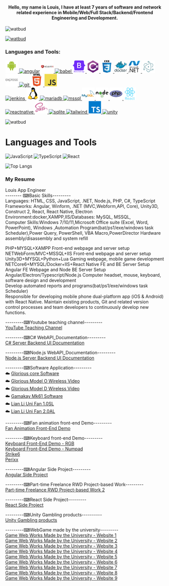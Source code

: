 
<h4 align="center">Hello, my name is Louis,  
I have at least 7 years of software and network related experience in  
Mobile/Web/Full Stack/Backend/Frontend Engineering and Development.  </h4>
<p align="left"> 
<img src="https://komarev.com/ghpvc/?username=watbud&label=Profile%20views&color=0e75b6&style=flat" alt="watbud" /> </p>
<p align="left"> <a href="https://github.com/ryo-ma/github-profile-trophy">
<img src="https://github-profile-trophy.vercel.app/?username=watbud&row=2&column=3" alt="watbud" /></a> 
</p>
<p align="left">
</p>


<h3 align="left">Languages and Tools:</h3>
<p align="left"> <a href="https://developer.android.com" target="_blank" rel="noreferrer"> 
<img src="https://raw.githubusercontent.com/devicons/devicon/master/icons/android/android-original-wordmark.svg" alt="android" width="40" height="40"/> </a> 
<a href="https://angular.io" target="_blank" rel="noreferrer">
<img src="https://angular.io/assets/images/logos/angular/angular.svg" alt="angular" width="40" height="40"/></a> 
<a href="https://angular.io" target="_blank" rel="noreferrer"> 
<img src="https://raw.githubusercontent.com/devicons/devicon/master/icons/angularjs/angularjs-original-wordmark.svg" alt="angularjs" width="40" height="40"/> </a> 
<a href="https://babeljs.io/" target="_blank" rel="noreferrer">
<img src="https://www.vectorlogo.zone/logos/babeljs/babeljs-icon.svg" alt="babel" width="40" height="40"/> </a> 
<a href="https://getbootstrap.com" target="_blank" rel="noreferrer"> 
<img src="https://raw.githubusercontent.com/devicons/devicon/master/icons/bootstrap/bootstrap-plain-wordmark.svg" alt="bootstrap" width="40" height="40"/> </a> 
<a href="https://www.w3schools.com/cs/" target="_blank" rel="noreferrer"> 
<img src="https://raw.githubusercontent.com/devicons/devicon/master/icons/csharp/csharp-original.svg" alt="csharp" width="40" height="40"/> </a> 
<a href="https://www.w3schools.com/css/" target="_blank" rel="noreferrer"> 
<img src="https://raw.githubusercontent.com/devicons/devicon/master/icons/css3/css3-original-wordmark.svg" alt="css3" width="40" height="40"/> </a> 
<a href="https://www.docker.com/" target="_blank" rel="noreferrer"> 
<img src="https://raw.githubusercontent.com/devicons/devicon/master/icons/docker/docker-original-wordmark.svg" alt="docker" width="40" height="40"/> </a> 
<a href="https://dotnet.microsoft.com/" target="_blank" rel="noreferrer"> 
<img src="https://raw.githubusercontent.com/devicons/devicon/master/icons/dot-net/dot-net-original-wordmark.svg" alt="dotnet" width="40" height="40"/> </a> 
<a href="https://www.electronjs.org" target="_blank" rel="noreferrer"> 
<img src="https://raw.githubusercontent.com/devicons/devicon/master/icons/electron/electron-original.svg" alt="electron" width="40" height="40"/> </a> 
<a href="https://expressjs.com" target="_blank" rel="noreferrer"> 
<img src="https://raw.githubusercontent.com/devicons/devicon/master/icons/express/express-original-wordmark.svg" alt="express" width="40" height="40"/> </a> 
<a href="https://git-scm.com/" target="_blank" rel="noreferrer"> 
<img src="https://www.vectorlogo.zone/logos/git-scm/git-scm-icon.svg" alt="git" width="40" height="40"/> </a> 
<a href="https://www.w3.org/html/" target="_blank" rel="noreferrer"> 
<img src="https://raw.githubusercontent.com/devicons/devicon/master/icons/html5/html5-original-wordmark.svg" alt="html5" width="40" height="40"/> </a> 
<a href="https://developer.mozilla.org/en-US/docs/Web/JavaScript" target="_blank" rel="noreferrer">
<img src="https://raw.githubusercontent.com/devicons/devicon/master/icons/javascript/javascript-original.svg" alt="javascript" width="40" height="40"/></a> 
<BR>
<a href="https://www.jenkins.io" target="_blank" rel="noreferrer"> 
<img src="https://www.vectorlogo.zone/logos/jenkins/jenkins-icon.svg" 
alt="jenkins" width="40" height="40"/> 
</a> 
<a href="https://www.linux.org/" target="_blank" rel="noreferrer"> 
<img src="https://raw.githubusercontent.com/devicons/devicon/master/icons/linux/linux-original.svg" alt="linux" width="40" height="40"/> </a>
<a href="https://mariadb.org/" target="_blank" rel="noreferrer"> 
<img src="https://www.vectorlogo.zone/logos/mariadb/mariadb-icon.svg" alt="mariadb" width="40" height="40"/> </a> <a href="https://www.microsoft.com/en-us/sql-server" target="_blank" rel="noreferrer"> <img src="https://www.svgrepo.com/show/303229/microsoft-sql-server-logo.svg" alt="mssql" width="40" height="40"/> </a> <a href="https://www.mysql.com/" target="_blank" rel="noreferrer"> <img src="https://raw.githubusercontent.com/devicons/devicon/master/icons/mysql/mysql-original-wordmark.svg" alt="mysql" width="40" height="40"/> </a> 
<a href="https://nodejs.org" target="_blank" rel="noreferrer"> <img src="https://raw.githubusercontent.com/devicons/devicon/master/icons/nodejs/nodejs-original-wordmark.svg" alt="nodejs" width="40" height="40"/> </a> 
<a href="https://www.php.net" target="_blank" rel="noreferrer"> <img src="https://raw.githubusercontent.com/devicons/devicon/master/icons/php/php-original.svg" alt="php" width="40" height="40"/> </a> 
<a href="https://reactjs.org/" target="_blank" rel="noreferrer"> <img src="https://raw.githubusercontent.com/devicons/devicon/master/icons/react/react-original-wordmark.svg" alt="react" width="40" height="40"/> </a> <a href="https://reactnative.dev/" target="_blank" rel="noreferrer"> <img src="https://reactnative.dev/img/header_logo.svg" alt="reactnative" width="40" height="40"/> </a> 
<a href="https://sass-lang.com" target="_blank" rel="noreferrer"> <img src="https://raw.githubusercontent.com/devicons/devicon/master/icons/sass/sass-original.svg" alt="sass" width="40" height="40"/> </a> 
<a href="https://www.sqlite.org/" target="_blank" rel="noreferrer"> <img src="https://www.vectorlogo.zone/logos/sqlite/sqlite-icon.svg" alt="sqlite" width="40" height="40"/> </a> 
<a href="https://tailwindcss.com/" target="_blank" rel="noreferrer"> <img src="https://www.vectorlogo.zone/logos/tailwindcss/tailwindcss-icon.svg" alt="tailwind" width="40" height="40"/> </a> 
<a href="https://www.typescriptlang.org/" target="_blank" rel="noreferrer"> <img src="https://raw.githubusercontent.com/devicons/devicon/master/icons/typescript/typescript-original.svg" alt="typescript" width="40" height="40"/> </a>
<a href="https://unity.com/" target="_blank" rel="noreferrer"> <img src="https://www.vectorlogo.zone/logos/unity3d/unity3d-icon.svg" alt="unity" width="40" height="40"/> </a> 





<p><img align="center" src="https://github-readme-streak-stats.herokuapp.com/?user=watbud&" alt="watbud" /></p>




# Languages and Tools  
<!--  [![Anurag's GitHub stats](https://github-readme-stats.vercel.app/api?username=WATBUD)](https://github.com/anuraghazra/github-readme-stats)-->

![JavaScript](https://img.shields.io/badge/javascript-%23323330.svg?style=for-the-badge&logo=javascript&logoColor=%23F7DF1E)
![TypeScript](https://img.shields.io/badge/typescript-%23007ACC.svg?style=for-the-badge&logo=typescript&logoColor=white)
![React](https://img.shields.io/badge/react-%2320232a.svg?style=for-the-badge&logo=react&logoColor=%2361DAFB)  

![Top Langs](https://github-readme-stats.vercel.app/api/top-langs/?username=WATBUD&layout=compact&theme=tokyonight&langs_count=20)

### My Resume  
Louis
App Engineer<BR>
-------- ⌨Basic Skills---------<BR>
Languages: HTML, CSS, JavaScript, .NET, Node.js, PHP, C#, TypeScript
<br>Frameworks: Angular, Winform, .NET (MVC,Webform,API, Core), Unity3D, Construct 2, React, React Native, Electron
<br>Environment:docker,XAMPP,IIS/Databases: MySQL, MSSQL,
<br>Computer Skills:Windows 7/10/11,Microsoft Office suite (Excel, Word, PowerPoint), Windows ,Automation Program(bat/ps1/exe/windows task Scheduler),Power Query, PowerShell, VBA Macro,PowerDirector
Hardware assembly/disassembly and system refill 

PHP+MYSQL+XAMPP Front-end webpage and server setup
<br>NETWebForm/MVC+MSSQL+IIS Front-end webpage and server setup
<br>Unity3D+MYSQL+Python+Lua Gaming webpage, mobile game development
<br>NETCore6+MYSQL/Docker+IIS+React Native FE and BE Server Setup
<br>Angular FE Webpage and Node BE Server Setup
<br>Angular/Electron/Typescript/Node.js Computer headset, mouse, keyboard, software design and development
<br>Develop automated reports and programs(bat/ps1/exe/windows task Scheduler)
<br>Responsible for developing mobile phone dual-platform app (iOS & Android) with React Native. Maintain existing products, Git and related version control processes and team developers to continuously develop new functions.


---------⌨Youtube teaching channel---------  
[YouTube Teaching Channel](https://www.youtube.com/playlist?list=PLqWQtwjE91RyJR2sKrK_-TXHVLCdrJno7)  

---------⌨C# WebAPI_Documentation---------  
[C# Server Backend UI Documentation](http://watbud.ddns.net:7777/api)

---------⌨Node.js WebAPI_Documentation---------  
[Node.js Server Backend UI Documentation](http://watbud.ddns.net:9421)

---------⌨Software Application---------    
☁️ [Glorious core Software](https://www.pcgamingrace.com/pages/glorious-core)  
☁️ [Glorious Model O Wireless Video](https://www.youtube.com/watch?v=9B3cLne5g_g)  
☁️ [Glorious Model D Wireless Video](https://www.youtube.com/watch?v=o_eL-9ImsLw)  
☁️ [Gamakay Mk61 Software](https://www.youtube.com/watch?v=5sSL1Ze9Npk)  
☁️ [Lian Li Uni Fan 1.0SL](https://www.youtube.com/watch?v=wIdmHoPk-yM&t=393s)  
☁️ [Lian Li Uni Fan 2.0AL](https://www.youtube.com/watch?v=8dQ7X_shq_w)  

---------⌨Fan animation front-end Demo---------  
[Fan Animation Front-End Demo](https://fananimation.netlify.app/)

---------⌨Keyboard front-end Demo---------  
[Keyboard Front-End Demo - RGB](https://demolistui.netlify.app/KeyBoard_RGB)  
[Keyboard Front-End Demo - Numpad](https://demolistui.netlify.app/numpad-keyboard)  
[Strike6](https://strike6.netlify.app/)  
[Perixx](https://demolistui.netlify.app/perixx)  

---------⌨Angular Side Project---------  
[Angular Side Project](https://demolistui.netlify.app/DemoListUI)  

---------⌨Part-time Freelance RWD Project-based Work---------  
[Part-time Freelance RWD Project-based Work 2](https://www.cupoy.com/openvino-2022)  

---------⌨React Side Project---------  
[React Side Project](https://reactwebsitepractice.netlify.app/)  

---------⌨Unity Gambling products----------  
[Unity Gambling products](https://www.youtube.com/watch?v=rIM79ogfYr4&list=UUDMOsKP4fT1gHzU4y5iVuMA&index=9)  

---------⌨WebGame made by the university---------  
[Game Web Works Made by the University - Website 1](http://watbud.ddns.net/ShowWebEffect/Website/Game/1.7)  
[Game Web Works Made by the University - Website 2](http://watbud.ddns.net/ShowWebEffect/Website/Game/BlackWindows3.0)  
[Game Web Works Made by the University - Website 3](http://watbud.ddns.net/ShowWebEffect/Website/Game/C2BrickBreaker)  
[Game Web Works Made by the University - Website 4](http://watbud.ddns.net/ShowWebEffect/Website/Game/C2Peg%solitaire)  
[Game Web Works Made by the University - Website 5](http://watbud.ddns.net/ShowWebEffect/Website/Game/C2RoachGame)  
[Game Web Works Made by the University - Website 6](http://watbud.ddns.net/ShowWebEffect/Website/Game/C2Pingpong)  
[Game Web Works Made by the University - Website 7](http://watbud.ddns.net/ShowWebEffect/Website/Game/CatchCat)  
[Game Web Works Made by the University - Website 8](http://watbud.ddns.net/ShowWebEffect/Website/Game/C2POLICE)  
[Game Web Works Made by the University - Website 9](http://watbud.ddns.net/ShowWebEffect/Website/Game)  


